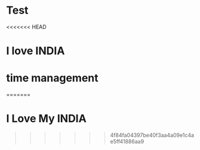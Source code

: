 # Test

<<<<<<< HEAD
# I love INDIA
# time management
=======
# I Love My INDIA
>>>>>>> 4f84fa04397be40f3aa4a09e1c4ae5ff41886aa9
